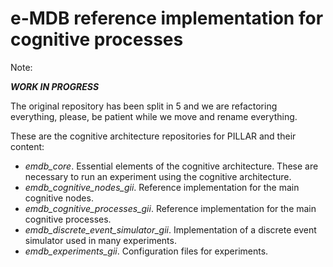 # e-MDB reference implementation for cognitive processes

Note:

***WORK IN PROGRESS***

The original repository has been split in 5 and we are refactoring everything, please, be patient while we move and rename everything.

These are the cognitive architecture repositories for PILLAR and their content:

- _emdb_core_. Essential elements of the cognitive architecture. These are necessary to run an experiment using the cognitive architecture.
- _emdb_cognitive_nodes_gii_. Reference implementation for the main cognitive nodes.
- _emdb_cognitive_processes_gii_. Reference implementation for the main cognitive processes.
- _emdb_discrete_event_simulator_gii_. Implementation of a discrete event simulator used in many experiments.
- _emdb_experiments_gii_. Configuration files for experiments.
